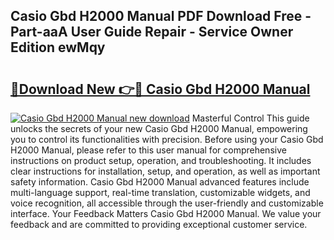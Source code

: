 ## Casio Gbd H2000 Manual PDF Download Free - Part-aaA User Guide Repair - Service Owner Edition ewMqy

# <h2><a href="http://cf2460.oget.top/?id=Casio+Gbd+H2000+Manual">🔗Download New 👉🔴 Casio Gbd H2000 Manual</a></h2>

[![Casio Gbd H2000 Manual new download](https://i.imgur.com/5g1atiW.png)](http://cf2460.oget.top/?id=Casio+Gbd+H2000+Manual)
Masterful Control This guide unlocks the secrets of your new Casio Gbd H2000 Manual, empowering you to control its functionalities with precision. Before using your Casio Gbd H2000 Manual, please refer to this user manual for comprehensive instructions on product setup, operation, and troubleshooting. It includes clear instructions for installation, setup, and operation, as well as important safety information. Casio Gbd H2000 Manual advanced features include multi-language support, real-time translation, customizable widgets, and voice recognition, all accessible through the user-friendly and customizable interface. Your Feedback Matters Casio Gbd H2000 Manual. We value your feedback and are committed to providing exceptional customer service.
